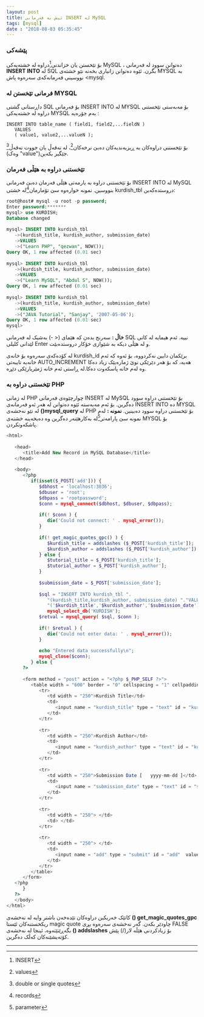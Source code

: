 ```yaml
---
layout: post
title: ئیش بە فەرمانی INSERT لە MySQL
tags: [mysql]
date : "2018-08-03 05:35:45"
---
```


### پێشەکی

بۆ تێخستن یان خزاندنی[^1]دراوە لە خشتەیەکی MySQL ، دەتوانن سوود لە فەرمانی **INSERT INTO** لە SQL بگرن. ئێوە دەتوانن زانیاری بخەنە نێو خشتەی MYSQL بە نووسینی فەرمانەکەی سەرەوە پاش <mysql.

### فرمانی تێخستن لە MYSQL

داڕستانی گشتی SQL بۆ فەرمانی INSERT INTO لە MYSQL بۆ مەبەستی تێخستنی دراوە لە خشتەیەکی MYSQL بەم جۆرەیە :

```
INSERT INTO table_name ( field1, field2,...fieldN )
   VALUES
   ( value1, value2,...valueN );
```

بۆ تێخستنی دراوەکان بە ڕیزبەندیەکان دەبێ نرخەکان[^2]، لە تەقەڵ یان جووت تەقەڵ[^3] (وەک "value")جێگیر بکەین.



### تێخستنی دراوە بە هێڵی فەرمان

بۆ تێخستنی دراوە بە یارمەتی هێڵی فەرمان دەبێ فەرمانی INSERT INTO لە MySQL بنووسین.
نمونە خوارەوە سێ تۆمارمان[^4]لە خشتی kurdish_tbl دروستدەکەین:

```sql
root@host# mysql -u root -p password;
Enter password:*******
mysql> use KURDISH;
Database changed
 
mysql> INSERT INTO kurdish_tbl 
   ->(kurdish_title, kurdish_author, submission_date)
   ->VALUES
   ->("Learn PHP", "qezwan", NOW());
Query OK, 1 row affected (0.01 sec)
 
mysql> INSERT INTO kurdish_tbl 
   ->(kurdish_title, kurdish_author, submission_date)
   ->VALUES
   ->("Learn MySQL", "Abdul S", NOW());
Query OK, 1 row affected (0.01 sec)
 
mysql> INSERT INTO kurdish_tbl 
   ->(kurdish_title, kurdish_author, submission_date)
   ->VALUES
   ->("JAVA Tutorial", "Sanjay", '2007-05-06');
Query OK, 1 row affected (0.01 sec)
mysql>
```

**خاڵ :**
سەرنج بدەن کە هێمای (< -) بەشیک لە فەرمانی SQL نییە. ئەم هیمایە لە کاتی لێدانی کلیلی Enter و لە هێڵی دیکە بە شێوازی خۆکار دروستدەبێت.



لە کۆدەکەی سەرەوە بۆ خانەی kurdish_id برێکمان دابین نەکردووە، بۆ ئەوە کە ئەم خانەیە تایبەتی AUTO_INCREMENT هەیە، کە بۆ هەر دێرێکی نوێ ژمارەیێک زیاد دەکا وە لەم خانە پاسکەوت دەکا.لە ڕاستی ئەم خانە ژمێریارێکی دێڕە.

### تێخستنی دراوە بە PHP

لە زمانی PHP چوارچێوەی فەرمانی INSERT لە MySQL بۆ تێخستنی دراوە سوود دەگرین.
بۆ ئەم مەبەستە ئێوە دەتوانن لە هەر ئەو فەرمانەی INSERT INTO دە MYSQL لە نێو نەخشەی **()mysql_query** لە PHP بۆ تێخستنی دراوە سوود دەبینین.
**نمونە :**
لەم نمونە سێ پارامه‌تر[^5]لە بەکارهێنەر دەگرین وە دەیخەینە خشتەی MYSQL بۆ پاشکەوتکردن.

```php
<html>
 
   <head>
      <title>Add New Record in MySQL Database</title>
   </head>
 
   <body>
      <?php
         if(isset($_POST['add'])) {
            $dbhost = 'localhost:3036';
            $dbuser = 'root';
            $dbpass = 'rootpassword';
            $conn = mysql_connect($dbhost, $dbuser, $dbpass);
          
            if(! $conn ) {
               die('Could not connect: ' . mysql_error());
            }
 
            if(! get_magic_quotes_gpc() ) {
               $kurdish_title = addslashes ($_POST['kurdish_title']);
               $kurdish_author = addslashes ($_POST['kurdish_author']);
            } else {
               $tutorial_title = $_POST['kurdish_title'];
               $tutorial_author = $_POST['kurdish_author'];
            }
 
            $submission_date = $_POST['submission_date'];
    
            $sql = "INSERT INTO kurdish_tbl ".
               "(kurdish_title,kurdish_author, submission_date) "."VALUES ".
               "('$kurdish_title','$kurdish_author','$submission_date')";
               mysql_select_db('KURDISH');
            $retval = mysql_query( $sql, $conn );
          
            if(! $retval ) {
               die('Could not enter data: ' . mysql_error());
            }
          
            echo "Entered data successfully\n";
            mysql_close($conn);
         } else {
      ?>
    
      <form method = "post" action = "<?php $_PHP_SELF ?>">
         <table width = "600" border = "0" cellspacing = "1" cellpadding = "2">
            <tr>
               <td width = "250">Kurdish Title</td>
               <td>
                  <input name = "kurdish_title" type = "text" id = "kurdish_title">
               </td>
            </tr>
          
            <tr>
               <td width = "250">Kurdish Author</td>
               <td>
                  <input name = "kurdish_author" type = "text" id = "kurdish_author">
               </td>
            </tr>
          
            <tr>
               <td width = "250">Submission Date [   yyyy-mm-dd ]</td>
               <td>
                  <input name = "submission_date" type = "text" id = "submission_date">
               </td>
            </tr>
       
            <tr>
               <td width = "250"> </td>
               <td> </td>
            </tr>
          
            <tr>
               <td width = "250"> </td>
               <td>
                  <input name = "add" type = "submit" id = "add"  value = "Add Kurdish">
               </td>
            </tr>
         </table>
      </form>
   <?php
      }
   ?>
   </body>
</html>
```

کاتێک خەریکین دراوەکان تێدەخەن باشتر وایە لە نەخشەی **() get_magic_quotes_gpc** ریکخستنەکان ئێستا magic quote چاودێر بکەن.
گەر نەخشەی سەرەوە بڕی FALSE بگەڕێنێتەوە، ئینجا لە نەخشەی **() addslashes** بۆ زیادکردنی هێڵە لار(/) پێش کۆتەیشێنەکان کەڵک دەگرین.

------

[^1]: INSERT
[^2]:values 
[^3]:double or single quotes
[^4]:records
[^5]:parameter 







